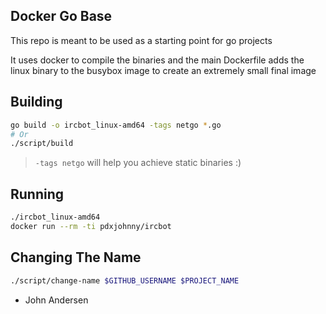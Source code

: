 Docker Go Base
---

This repo is meant to be used as a starting point for go projects

It uses docker to compile the binaries and the main Dockerfile adds the linux
binary to the busybox image to create an extremely small final image

Building
---

```bash
go build -o ircbot_linux-amd64 -tags netgo *.go
# Or
./script/build
```
> `-tags netgo` will help you achieve static binaries :)

Running
---

```bash
./ircbot_linux-amd64
docker run --rm -ti pdxjohnny/ircbot
```

Changing The Name
---

```bash
./script/change-name $GITHUB_USERNAME $PROJECT_NAME
```


- John Andersen

